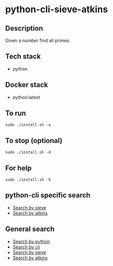 # python-cli-sieve-atkins

## Description
Given a number find all primes.

## Tech stack
- python

## Docker stack
- python:latest

## To run
`sudo ./install.sh -u`

## To stop (optional)
`sudo ./install.sh -d`

## For help
`sudo ./install.sh -h`

## python-cli specific search
- [Search by sieve](https://github.com/bearddan2000?tab=repositories&q=python-cli-sieve&type=&language=&sort=)
- [Search by atkins](https://github.com/bearddan2000?tab=repositories&q=python-cli-atkins&type=&language=&sort=)

## General search
- [Search by python](https://github.com/bearddan2000?tab=repositories&q=python&type=&language=&sort=)
- [Search by cli](https://github.com/bearddan2000?tab=repositories&q=cli&type=&language=&sort=)
- [Search by sieve](https://github.com/bearddan2000?tab=repositories&q=sieve&type=&language=&sort=)
- [Search by atkins](https://github.com/bearddan2000?tab=repositories&q=atkins&type=&language=&sort=)
